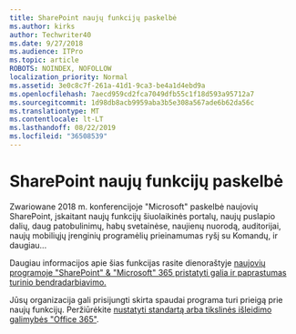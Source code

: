 ```yaml
---
title: SharePoint naujų funkcijų paskelbė
ms.author: kirks
author: Techwriter40
ms.date: 9/27/2018
ms.audience: ITPro
ms.topic: article
ROBOTS: NOINDEX, NOFOLLOW
localization_priority: Normal
ms.assetid: 3e0c8c7f-261a-41d1-9ca3-be4a1d4ebd9a
ms.openlocfilehash: 7aecd959cd2fca7049dfb55c1f18d593a95712a7
ms.sourcegitcommit: 1d98db8acb9959aba3b5e308a567ade6b62da56c
ms.translationtype: MT
ms.contentlocale: lt-LT
ms.lasthandoff: 08/22/2019
ms.locfileid: "36508539"
---
```

# <a name="sharepoint-new-features-announced"></a>SharePoint naujų funkcijų paskelbė

Zwariowane 2018 m. konferencijoje "Microsoft" paskelbė naujovių SharePoint, įskaitant naujų funkcijų šiuolaikinės portalų, naujų puslapio dalių, daug patobulinimų, habų svetainėse, naujienų nuorodą, auditorijai, naujų mobiliųjų įrenginių programėlių prieinamumas ryšį su Komandų, ir daugiau...
  
Daugiau informacijos apie šias funkcijas rasite dienoraštyje [naujovių programoje "SharePoint" &amp; "Microsoft" 365 pristatyti galia ir paprastumas turinio bendradarbiavimo.](https://go.microsoft.com/fwlink/?linkid=2026502)
  
Jūsų organizacija gali prisijungti skirta spaudai programa turi prieigą prie naujų funkcijų. Peržiūrėkite [nustatyti standartą arba tikslinės išleidimo galimybės "Office 365"](https://docs.microsoft.com/office365/admin/manage/release-options-in-office-365).
